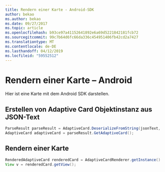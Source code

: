 ```yaml
---
title: Rendern einer Karte - Android-SDK
author: bekao
ms.author: bekao
ms.date: 09/27/2017
ms.topic: article
ms.openlocfilehash: b93ce97a41152641892e6a69d5221842181fcb72
ms.sourcegitcommit: 99c7b64d6fc66da336c454951406fb42cd2a7427
ms.translationtype: MT
ms.contentlocale: de-DE
ms.lasthandoff: 04/12/2019
ms.locfileid: "59552512"
---
```

# <a name="render-a-card---android"></a>Rendern einer Karte – Android

Hier ist eine Karte mit dem Android SDK darstellen.

## <a name="create-adaptive-card-object-instance-from-json-text"></a>Erstellen von Adaptive Card Objektinstanz aus JSON-Text

```java
ParseResult parseResult = AdaptiveCard.DeserializeFromString(jsonText, AdaptiveCardRenderer.VERSION);
AdaptiveCard adaptiveCard = parseResult.GetAdaptiveCard();
```

## <a name="render-a-card"></a>Rendern einer Karte

```java
RenderedAdaptiveCard renderedCard = AdaptiveCardRenderer.getInstance().render(context, getSupportFragmentManager(), adaptiveCard, cardActionHandler, new HostConfig());
View v = renderedCard.getView();
```